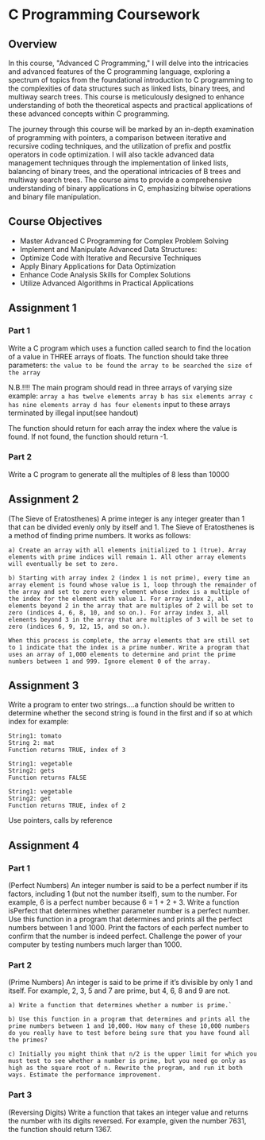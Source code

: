 # C Programming Coursework

## Overview

In this course, "Advanced C Programming," I will delve into the intricacies and advanced features of the C programming language, exploring a spectrum of topics from the foundational introduction to C programming to the complexities of data structures such as linked lists, binary trees, and multiway search trees. This course is meticulously designed to enhance understanding of both the theoretical aspects and practical applications of these advanced concepts within C programming.

The journey through this course will be marked by an in-depth examination of programming with pointers, a comparison between iterative and recursive coding techniques, and the utilization of prefix and postfix operators in code optimization. I will also tackle advanced data management techniques through the implementation of linked lists, balancing of binary trees, and the operational intricacies of B trees and multiway search trees. The course aims to provide a comprehensive understanding of binary applications in C, emphasizing bitwise operations and binary file manipulation.

## Course Objectives

- Master Advanced C Programming for Complex Problem Solving
- Implement and Manipulate Advanced Data Structures: 
- Optimize Code with Iterative and Recursive Techniques
- Apply Binary Applications for Data Optimization
- Enhance Code Analysis Skills for Complex Solutions
- Utilize Advanced Algorithms in Practical Applications

## Assignment 1

### Part 1

Write a C program which uses a function called search to find the location of a value in THREE arrays of floats. The function should take three parameters:
         `the value to be found`
         `the array to be searched`
         `the size of the array`

N.B.!!!! The main program should read in three arrays of varying size example:                    ```array a has twelve elements
                   array b has six elements
                   array c has nine elements
                   array d has four elements```
         input to these arrays terminated by illegal input(see handout)

The function should return for each array the index where the value is found. If not found, the function should return -1.

### Part 2

Write a C program to generate all the multiples of 8 less than 10000

## Assignment 2


(The Sieve of Eratosthenes) A prime integer is any integer greater than 1 that can be divided evenly only by itself and 1. The Sieve of Eratosthenes is a method of finding prime numbers. It works as follows:

```
a) Create an array with all elements initialized to 1 (true). Array elements with prime indices will remain 1. All other array elements will eventually be set to zero.

```

```
b) Starting with array index 2 (index 1 is not prime), every time an array element is found whose value is 1, loop through the remainder of the array and set to zero every element whose index is a multiple of the index for the element with value 1. For array index 2, all elements beyond 2 in the array that are multiples of 2 will be set to zero (indices 4, 6, 8, 10, and so on.). For array index 3, all elements beyond 3 in the array that are multiples of 3 will be set to zero (indices 6, 9, 12, 15, and so on.).

When this process is complete, the array elements that are still set to 1 indicate that the index is a prime number. Write a program that uses an array of 1,000 elements to determine and print the prime numbers between 1 and 999. Ignore element 0 of the array.
```

## Assignment 3

Write a program to enter two strings….a function should be written to determine whether the second string is found in the first and if so at which index for example:
```
String1: tomato
String 2: mat
Function returns TRUE, index of 3

String1: vegetable
String2: gets
Function returns FALSE

String1: vegetable
String2: get
Function returns TRUE, index of 2
```
           
Use pointers,  calls by reference


## Assignment 4

### Part 1

(Perfect Numbers) An integer number is said to be a perfect number if its factors, including 1 (but not the number itself), sum to the number. For example, 6 is a perfect number because 6 = 1 + 2 + 3. Write a function isPerfect that determines whether parameter number is a perfect number. Use this function in a program that determines and prints all the perfect numbers between 1 and 1000. Print the factors of each perfect number to confirm that the number is indeed perfect. Challenge the power of your computer by testing numbers much larger than 1000.


### Part 2


(Prime Numbers) An integer is said to be prime if it’s divisible by only 1 and itself. For example, 2, 3, 5 and 7 are prime, but 4, 6, 8 and 9 are not.

```
a) Write a function that determines whether a number is prime.`
```
```
b) Use this function in a program that determines and prints all the prime numbers between 1 and 10,000. How many of these 10,000 numbers do you really have to test before being sure that you have found all the primes?
```
```
c) Initially you might think that n/2 is the upper limit for which you must test to see whether a number is prime, but you need go only as high as the square root of n. Rewrite the program, and run it both ways. Estimate the performance improvement.
```

### Part 3

(Reversing Digits) Write a function that takes an integer value and returns the number with its digits reversed. For example, given the number 7631, the function should return 1367.
